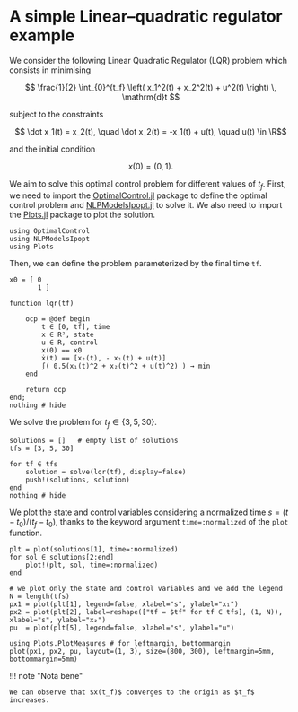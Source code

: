 # A simple Linear–quadratic regulator example

We consider the following Linear Quadratic Regulator (LQR) problem which consists in minimising

```math
    \frac{1}{2} \int_{0}^{t_f} \left( x_1^2(t) + x_2^2(t) + u^2(t) \right) \, \mathrm{d}t 
```

subject to the constraints

```math
    \dot x_1(t) = x_2(t), \quad \dot x_2(t) = -x_1(t) + u(t), \quad u(t) \in \R
```

and the initial condition

```math
    x(0) = (0,1).
```

We aim to solve this optimal control problem for different values of $t_f$.
First, we need to import the [OptimalControl.jl](https://control-toolbox.org/OptimalControl.jl) package to define the 
optimal control problem and [NLPModelsIpopt.jl](jso.dev/NLPModelsIpopt.jl) to solve it. 
We also need to import the [Plots.jl](https://docs.juliaplots.org) package to plot the solution.

```@example main
using OptimalControl
using NLPModelsIpopt
using Plots
```

Then, we can define the problem parameterized by the final time `tf`.

```@example main
x0 = [ 0
       1 ]

function lqr(tf)

    ocp = @def begin
        t ∈ [0, tf], time
        x ∈ R², state
        u ∈ R, control
        x(0) == x0
        ẋ(t) == [x₂(t), - x₁(t) + u(t)]
        ∫( 0.5(x₁(t)^2 + x₂(t)^2 + u(t)^2) ) → min
    end

    return ocp
end;
nothing # hide
```

We solve the problem for $t_f \in \{3, 5, 30\}$.

```@example main
solutions = []   # empty list of solutions
tfs = [3, 5, 30]

for tf ∈ tfs
    solution = solve(lqr(tf), display=false)
    push!(solutions, solution)
end
nothing # hide
```

We plot the state and control variables considering a normalized time $s=(t-t_0)/(t_f-t_0)$, thanks to the keyword argument `time=:normalized` of the `plot` function.

```@example main
plt = plot(solutions[1], time=:normalized)
for sol ∈ solutions[2:end]
    plot!(plt, sol, time=:normalized)
end

# we plot only the state and control variables and we add the legend
N = length(tfs)
px1 = plot(plt[1], legend=false, xlabel="s", ylabel="x₁")
px2 = plot(plt[2], label=reshape(["tf = $tf" for tf ∈ tfs], (1, N)), xlabel="s", ylabel="x₂")
pu  = plot(plt[5], legend=false, xlabel="s", ylabel="u")

using Plots.PlotMeasures # for leftmargin, bottommargin
plot(px1, px2, pu, layout=(1, 3), size=(800, 300), leftmargin=5mm, bottommargin=5mm)
```

!!! note "Nota bene"

    We can observe that $x(t_f)$ converges to the origin as $t_f$ increases.
